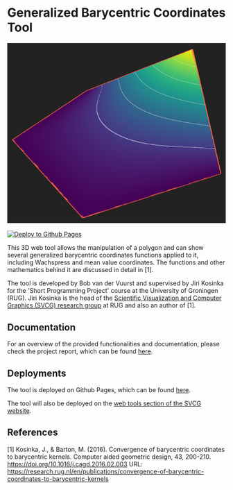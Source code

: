 
# Generalized Barycentric Coordinates Tool
<img    
    src="documentation/paperFrontpage.png" 
/>

[![Deploy to Github Pages](https://github.com/Bob-vdV/BarycentricCoordinates/actions/workflows/deploy.yml/badge.svg)](https://github.com/Bob-vdV/BarycentricCoordinates/actions/workflows/deploy.yml)

This 3D web tool allows the manipulation of a polygon and can show several generalized barycentric coordinates functions applied to it, including Wachspress and mean value coordinates. The functions and other mathematics behind it are discussed in detail in [1].

The tool is developed by Bob van der Vuurst and supervised by Jiri Kosinka for the 'Short Programming Project' course at the University of Groningen (RUG). Jiri Kosinka is the head of the [Scientific Visualization and Computer Graphics (SVCG) research group](https://www.cs.rug.nl/svcg/) at RUG and also an author of [1].

## Documentation
For an overview of the provided functionalities and documentation, please check the project report, which can be found [here](documentation/GeneralizedBarycentricCoordinates.pdf).

## Deployments
The tool is deployed on Github Pages, which can be found [here](https://bob-vdv.github.io/BarycentricCoordinates/). 

The tool will also be deployed on the [web tools section of the SVCG website](https://svcg.web.rug.nl/).

## References
[1] 
Kosinka, J., & Barton, M. (2016). Convergence of barycentric coordinates to barycentric kernels. Computer aided geometric design, 43, 200-210. https://doi.org/10.1016/j.cagd.2016.02.003
URL: https://research.rug.nl/en/publications/convergence-of-barycentric-coordinates-to-barycentric-kernels

